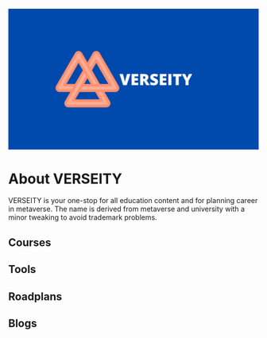 
![Hero Image](https://github.com/Verseity/.github/blob/main/profile/VERSEITY.jpg)

# About VERSEITY

VERSEITY is your one-stop for all education content and for planning career in metaverse. The name is derived from metaverse and university with a minor tweaking to avoid trademark problems.

## Courses

## Tools

## Roadplans

## Blogs
